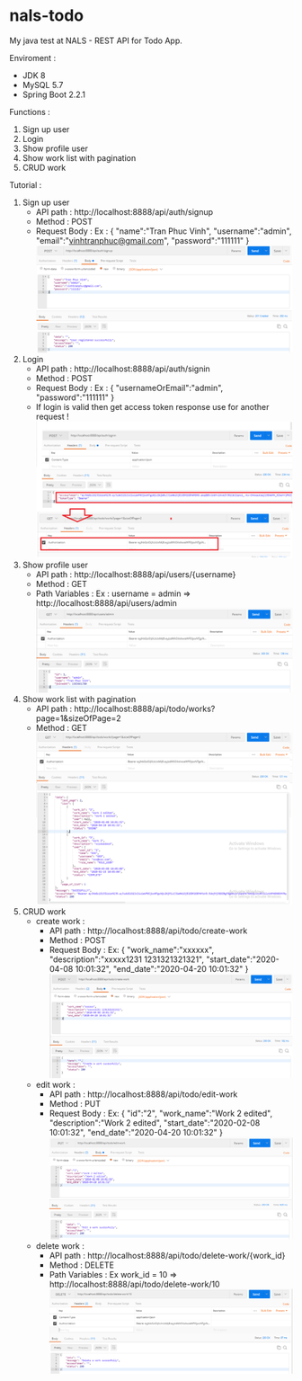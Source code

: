 # nals-todo
My java test at NALS - REST API for Todo App.

Enviroment :
  * JDK 8
  * MySQL 5.7
  * Spring Boot 2.2.1

Functions :
  1. Sign up user
  2. Login
  3. Show profile user
  4. Show work list with pagination
  5. CRUD work

Tutorial :
  1. Sign up user
     - API path : http://localhost:8888/api/auth/signup
     - Method : POST
     - Request Body : 
        Ex : 
          {
            "name":"Tran Phuc Vinh",
            "username":"admin",
            "email":"vinhtranphuc@gmail.com",
            "password":"111111"
          }
     ![alt text](https://github.com/vinhtranphuc/nals-todo/blob/master/tutorial-img/signup.png)
  2. Login
     - API path : http://localhost:8888/api/auth/signin
     - Method : POST
     - Request Body : 
        Ex : 
          {
            "usernameOrEmail":"admin",
            "password":"111111"
          }
     - If login is valid then get access token response use for another request !
    ![alt text](https://github.com/vinhtranphuc/nals-todo/blob/master/tutorial-img/accessToken.png)
  3. Show profile user
     - API path : http://localhost:8888/api/users/{username}
     - Method : GET
     - Path Variables :
       Ex : username = admin => http://localhost:8888/api/users/admin
    ![alt text](https://github.com/vinhtranphuc/nals-todo/blob/master/tutorial-img/profile.png)
  4. Show work list with pagination
     - API path : http://localhost:8888/api/todo/works?page=1&sizeOfPage=2
     - Method : GET
    ![alt text](https://github.com/vinhtranphuc/nals-todo/blob/master/tutorial-img/todoListPagination.png)
  5. CRUD work
     - create work : 
        + API path : http://localhost:8888/api/todo/create-work
        + Method : POST
        + Request Body :
          Ex:
            {
              "work_name":"xxxxxx",
              "description":"xxxxx1231 1231321321321",
              "start_date":"2020-04-08 10:01:32",
              "end_date":"2020-04-20 10:01:32"
            }
    ![alt text](https://github.com/vinhtranphuc/nals-todo/blob/master/tutorial-img/createWork.png)
      - edit work : 
        + API path : http://localhost:8888/api/todo/edit-work
        + Method : PUT
        + Request Body :
          Ex:
            {
              "id":"2",
              "work_name":"Work 2 edited",
              "description":"Work 2 edited",
              "start_date":"2020-02-08 10:01:32",
              "end_date":"2020-04-20 10:01:32"
            }
     ![alt text](https://github.com/vinhtranphuc/nals-todo/blob/master/tutorial-img/editWork.png)
      - delete work : 
        + API path : http://localhost:8888/api/todo/delete-work/{work_id}
        + Method : DELETE
        + Path Variables : Ex work_id = 10 => http://localhost:8888/api/todo/delete-work/10
    ![alt text](https://github.com/vinhtranphuc/nals-todo/blob/master/tutorial-img/deleteWork.png)
